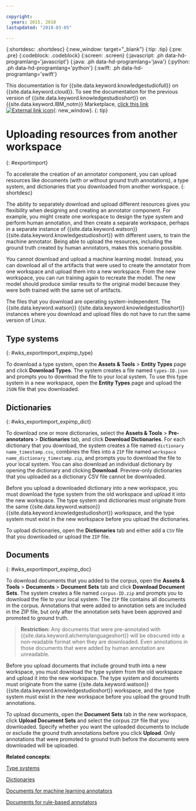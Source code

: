 ```yaml
---

copyright:
  years: 2015, 2018
lastupdated: "2018-03-05"

---
```


{:shortdesc: .shortdesc}
{:new_window: target="_blank"}
{:tip: .tip}
{:pre: .pre}
{:codeblock: .codeblock}
{:screen: .screen}
{:javascript: .ph data-hd-programlang='javascript'}
{:java: .ph data-hd-programlang='java'}
{:python: .ph data-hd-programlang='python'}
{:swift: .ph data-hd-programlang='swift'}

This documentation is for {{site.data.keyword.knowledgestudiofull}} on {{site.data.keyword.cloud}}. To see the documentation for the previous version of {{site.data.keyword.knowledgestudioshort}} on {{site.data.keyword.IBM_notm}} Marketplace, [click this link ![External link icon](../../icons/launch-glyph.svg "External link icon")](https://console.bluemix.net/docs/services/knowledge-studio/exportimport.html){: new_window}.
{: tip}

# Uploading resources from another workspace
{: #exportimport}

To accelerate the creation of an annotator component, you can upload resources like documents (with or without ground truth annotations), a type system, and dictionaries that you downloaded from another workspace.
{: shortdesc}

The ability to separately download and upload different resources gives you flexibility when designing and creating an annotator component. For example, you might create one workspace to design the type system and perform human annotation, and then create a separate workspace, perhaps in a separate instance of {{site.data.keyword.watson}} {{site.data.keyword.knowledgestudioshort}} with different users, to train the machine annotator. Being able to upload the resources, including the ground truth created by human annotators, makes this scenario possible.

You cannot download and upload a machine learning model. Instead, you can download all of the artifacts that were used to create the annotator from one workspace and upload them into a new workspace. From the new workspace, you can run training again to recreate the model. The new model should produce similar results to the original model because they were both trained with the same set of artifacts.

The files that you download are operating system-independent. The {{site.data.keyword.watson}} {{site.data.keyword.knowledgestudioshort}} instances where you download and upload files do not have to run the same version of Linux.

## Type systems
{: #wks_exportimport_expimp_type}

To download a type system, open the **Assets & Tools** > **Entity Types** page and click **Download Types**. The system creates a file named `types-ID.json` and prompts you to download the file to your local system. To use this type system in a new workspace, open the **Entity Types** page and upload the `JSON` file that you downloaded.

## Dictionaries
{: #wks_exportimport_expimp_dict}

To download one or more dictionaries, select the **Assets & Tools** > **Pre-annotators** > **Dictionaries** tab, and click **Download Dictionaries**. For each dictionary that you download, the system creates a file named `dictionary name_timestamp.csv`, combines the files into a `ZIP` file named `workspace name_dictionary_timestamp.zip`, and prompts you to download the file to your local system. You can also download an individual dictionary by opening the dictionary and clicking **Download**. Preview-only dictionaries that you uploaded as a dictionary CSV file cannot be downloaded.

Before you upload a downloaded dictionary into a new workspace, you must download the type system from the old workspace and upload it into the new workspace. The type system and dictionaries must originate from the same {{site.data.keyword.watson}} {{site.data.keyword.knowledgestudioshort}} workspace, and the type system must exist in the new workspace before you upload the dictionaries.

To upload dictionaries, open the **Dictionaries** tab and either add a `CSV` file that you downloaded or upload the `ZIP` file.

## Documents
{: #wks_exportimport_expimp_doc}

To download documents that you added to the corpus, open the **Assets & Tools** > **Documents** > **Document Sets** tab and click **Download Document Sets**. The system creates a file named `corpus-ID.zip` and prompts you to download the file to your local system. The `ZIP` file contains all documents in the corpus. Annotations that were added to annotation sets are included in the ZIP file, but only after the annotation sets have been approved and promoted to ground truth.

> **Restriction:** Any documents that were pre-annotated with {{site.data.keyword.alchemylanguageshort}} will be obscured into a non-readable format when they are downloaded. Even annotations in those documents that were added by human annotation are unreadable.

Before you upload documents that include ground truth into a new workspace, you must download the type system from the old workspace and upload it into the new workspace. The type system and documents must originate from the same {{site.data.keyword.watson}} {{site.data.keyword.knowledgestudioshort}} workspace, and the type system must exist in the new workspace before you upload the ground truth annotations.

To upload documents, open the **Document Sets** tab in the new workspace, click **Upload Document Sets** and select the corpus `ZIP` file that you downloaded. Specify whether you want the uploaded documents to include or exclude the ground truth annotations before you click **Upload**. Only annotations that were promoted to ground truth before the documents were downloaded will be uploaded.

**Related concepts**:

[Type systems](/docs/services/watson-knowledge-studio/artifacts.html#wks_typesystem)

[Dictionaries](/docs/services/watson-knowledge-studio/artifacts.html#wks_dictionaries)

[Documents for machine learning annotators](/docs/services/watson-knowledge-studio/documents-for-annotation.html#wks_t_docs_intro)

[Documents for rule-based annotators](/docs/services/watson-knowledge-studio/rule-annotator-add-doc.html)
